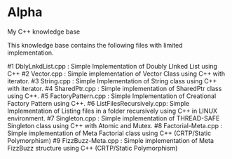 # Alpha
My C++ knowledge base

This knowledge base contains the following files with limited implementation.

#1 DblyLnkdList.cpp        : Simple Implementation of Doubly LInked List using C++
#2 Vector.cpp              : Simple implementation of Vector Class using C++ with iterator.
#3 String.cpp              : Simple Implementation of String class using C++ with iterator.
#4 SharedPtr.cpp           : Simple implementation of SharedPtr class using C++.
#5 FactoryPattern.cpp      : Simple Implementation of Creational Factory Pattern using C++.
#6 ListFilesRecursively.cpp: Simple Implementation of Listing files in a folder recursively using C++ in LINUX environment.
#7 Singleton.cpp           : Simple implementation of THREAD-SAFE Singleton class using C++ with Atomic and Mutex.
#8 Factorial-Meta.cpp      : Simple implementation of Meta Factorial class using C++ (CRTP/Static Polymorphism)
#9 FizzBuzz-Meta.cpp       : Simple implementation of Meta FizzBuzz structure using C++ (CRTP/Static Polymorphism)
